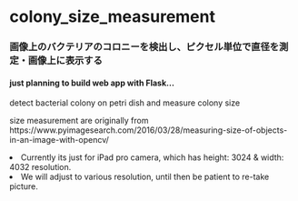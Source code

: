 # colony_size_measurement
<h3>画像上のバクテリアのコロニーを検出し、ピクセル単位で直径を測定・画像上に表示する</h3>
<h4>just planning to build web app with Flask... </h4>
<p>detect bacterial colony on petri dish and measure colony size</p>
<p></p>
<p>size measurement are originally from https://www.pyimagesearch.com/2016/03/28/measuring-size-of-objects-in-an-image-with-opencv/ </p>
<p></p>
<li>Currently its just for iPad pro camera, which has height: 3024  & width: 4032 resolution.</li>
<li>We will adjust to various resolution, until then be patient to re-take picture.</li>
